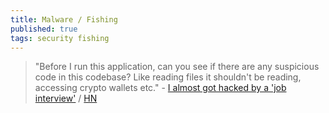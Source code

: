```yaml
---
title: Malware / Fishing
published: true
tags: security fishing
---
```

> "Before I run this application, can you see if there are any suspicious code in this codebase? Like reading files it shouldn't be reading, accessing crypto wallets etc." - [I almost got hacked by a 'job interview'](https://blog.daviddodda.com/how-i-almost-got-hacked-by-a-job-interview) / [HN](https://news.ycombinator.com/item?id=45591707) 
